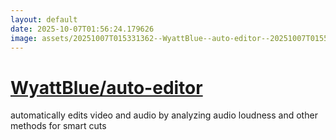 ```yaml
---
layout: default
date: 2025-10-07T01:56:24.179626
image: assets/20251007T015331362--WyattBlue--auto-editor--20251007T015505522--cropped.png
---
```


# [WyattBlue/auto-editor](https://github.com/WyattBlue/auto-editor)

automatically edits video and audio by analyzing audio loudness and other methods for smart cuts
